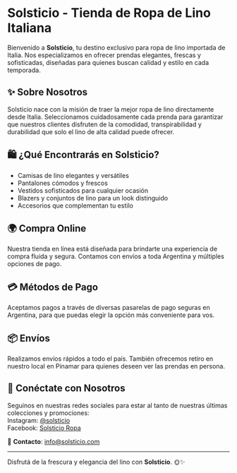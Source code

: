 # Solsticio - Tienda de Ropa de Lino Italiana

Bienvenido a **Solsticio**, tu destino exclusivo para ropa de lino importada de Italia. Nos especializamos en ofrecer prendas elegantes, frescas y sofisticadas, diseñadas para quienes buscan calidad y estilo en cada temporada.

## ✨ Sobre Nosotros

Solsticio nace con la misión de traer la mejor ropa de lino directamente desde Italia. Seleccionamos cuidadosamente cada prenda para garantizar que nuestros clientes disfruten de la comodidad, transpirabilidad y durabilidad que solo el lino de alta calidad puede ofrecer.

## 🛍️ ¿Qué Encontrarás en Solsticio?

- Camisas de lino elegantes y versátiles
- Pantalones cómodos y frescos
- Vestidos sofisticados para cualquier ocasión
- Blazers y conjuntos de lino para un look distinguido
- Accesorios que complementan tu estilo

## 🌍 Compra Online

Nuestra tienda en línea está diseñada para brindarte una experiencia de compra fluida y segura. Contamos con envíos a toda Argentina y múltiples opciones de pago.

## 💳 Métodos de Pago

Aceptamos pagos a través de diversas pasarelas de pago seguras en Argentina, para que puedas elegir la opción más conveniente para vos.

## 📦 Envíos

Realizamos envíos rápidos a todo el país. También ofrecemos retiro en nuestro local en Pinamar para quienes deseen ver las prendas en persona.

## 📲 Conéctate con Nosotros

Seguinos en nuestras redes sociales para estar al tanto de nuestras últimas colecciones y promociones:  
Instagram: [@solsticio](https://instagram.com/solsticio)  
Facebook: [Solsticio Ropa](https://facebook.com/solsticio)

📧 **Contacto**: info@solsticio.com

---

Disfrutá de la frescura y elegancia del lino con **Solsticio**. 🌞✨
